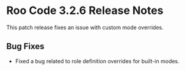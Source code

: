 # Roo Code 3.2.6 Release Notes

This patch release fixes an issue with custom mode overrides.

## Bug Fixes

*   Fixed a bug related to role definition overrides for built-in modes.